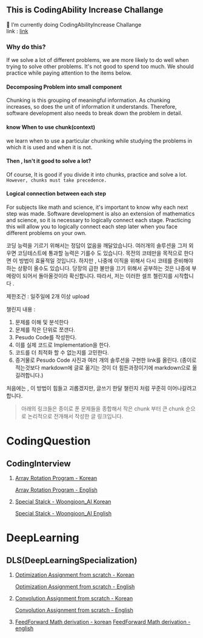 ## This is CodingAbility Increase Challange

🌱 I’m currently doing   CodingAbilityIncrease Challange  
link : [link](https://github.com/woongjoonchoi/CodingAbilityIncreaseChallange)  
### Why do this?
If we solve a lot of different problems, we are more likely to do well when trying to solve other problems. It's not good to spend too much. We should practice while paying attention to the items below.
#### Decomposing Problem into small component
Chunking is this grouping of meaningful information. As chunking increases, so does the unit of information it understands. Therefore, software development also needs to break down the problem in detail.
#### know When to use chunk(context)
we learn when to use a particular chunking while studying the problems in which it is used and when it is not. 
#### Then , Isn't it good to solve a lot? 
Of course, It is good if you divide it into chunks, practice and solve a lot.
`However, chunks must take precedence.`
#### Logical connection between each step
For subjects like math and science, it's important to know why each next step was made. Software development is also an extension of mathematics and science, so it is necessary to logically connect each stage. Practicing this will allow you to logically connect each step later when you face different problems on your own.


코딩 능력을 기르기 위해서는 정답이 없음을 깨달았습니다. 
여러개의 솔루션을 그저 외우면 코딩테스트에 통과할 능력은 기를수 도 있습니다. 목전의 코테만을 목적으로 한다면 이 방법이 효율적일 것입니다. 
하지만 , 나중에 이직을 위해서 다시 코테를 준비해야 하는 상황이 올수도 있습니다. 당장의 급한 불만을 끄기 위해서 공부하는 것은 나중에 부메랑이 되어서 돌아올것이라 확신합니다. 따라서, 저는 이러한 셀프 첼린지를 시작합니다 .

제한조건 : 일주일에 2개 이상 upload

챌린지 내용 :  

1. 문제를 이해 및 분석한다
2. 문제를 작은 단위로 쪼갠다.
3. Pesudo Code를 작성한다.
4. 이를 실제 코드로 Implementation을 한다.
5. 코드를 더 최적화 할 수 없는지를 고민한다.
6. 증거물로 Pesudo Code 사진과 여러 개의 솔루션을 구현한 link를 올린다. (종이로 적는것보다 markdown에 글로 옮기는 것이 더 힘든과정이기에 markdown으로 옮길려합니다.)

처음에는 , 이 방법이 힘들고 괴롭겠지만, 글쓰기 한달 챌린지 처럼 꾸준히 이어나갈려고 합니다.



> 아래의 링크들은 종이로 푼 문제들을 종합해서 작은 chunk 부터 큰 chunk 순으로 논리적으로 전개해서 작성한 글 링크입니다.

# CodingQuestion

## CodingInterview

1. [Array Rotation Program - Korean](https://woongjoonchoi.github.io/codinginterview/temp-array/)

   [Array Rotation Program - English](https://oongjoon.github.io/codinginterview/temp-array/)

2. [Special Stalck - Woongjoon_AI Korean](https://woongjoonchoi.github.io/codinginterview/Special-MinStack/)

   [Special Stalck - Woongjoon_AI English](https://oongjoon.github.io/codinginterview/Special-MinStack/)



# DeepLearning

## DLS(DeepLearningSpecialization)

1. [Optimization Assignment from scratch - Korean](https://woongjoonchoi.github.io/dls_c2/Optimization-scratch/)

   [Optimization Assignment from scratch - English](https://oongjoon.github.io/dls_c2/Optimization-scratch/)

2. [Convolution Assignment from scratch - Korean](https://woongjoonchoi.github.io/dls_c2/conv-scratch/)

   [Convolution Assignment from scratch - English](https://oongjoon.github.io/dls_c2/conv-scratch/)
   
3. [FeedForward Math derivation - korean](https://woongjoonchoi.github.io/dlarchitecture/Feed-Forward-Network/)
   [FeedForward Math derivation - english](https://oongjoon.github.io/dlarchitecture/FeedForward/)
